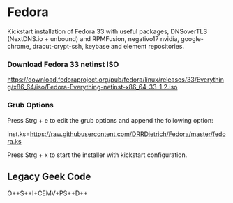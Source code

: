 # Fedora

Kickstart installation of Fedora 33 with useful packages, DNSoverTLS (NextDNS.io + unbound) and RPMFusion, negativo17 nvidia, google-chrome, dracut-crypt-ssh, keybase and element repositories.

### Download Fedora 33 netinst ISO 

https://download.fedoraproject.org/pub/fedora/linux/releases/33/Everything/x86_64/iso/Fedora-Everything-netinst-x86_64-33-1.2.iso

### Grub Options

Press Strg + e to edit the grub options and append the following option:

inst.ks=https://raw.githubusercontent.com/DRRDietrich/Fedora/master/fedora.ks

Press Strg + x to start the installer with kickstart configuration.

## Legacy Geek Code

O++S++I+CEMV+PS++D++

